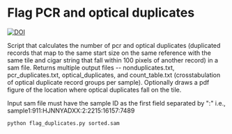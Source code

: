 # Flag PCR and optical duplicates

[![DOI](https://zenodo.org/badge/74466977.svg)](https://zenodo.org/badge/latestdoi/74466977)

Script that calculates the number of pcr and optical duplicates (duplicated records that map to the same start size on the same reference with the same tile and cigar string that fall within 100 pixels of another record) in a sam file. Returns multiple output files -- nonduplicates.txt, pcr_duplicates.txt, optical_duplicates, and count_table.txt (crosstabulation of optical duplicate record groups per sample). Optionally draws a pdf figure of the location where optical duplicates fall on the tile.

Input sam file must have the sample ID as the first field separated by ":" i.e., sample1:911:HJNNYADXX:2:2215:16157:7489

```
python flag_duplicates.py sorted.sam
```
